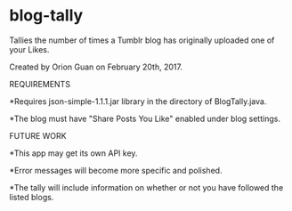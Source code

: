 # blog-tally
Tallies the number of times a Tumblr blog has originally uploaded one of your Likes.

Created by Orion Guan on February 20th, 2017.

REQUIREMENTS

*Requires json-simple-1.1.1.jar library in the directory of BlogTally.java.

*The blog must have "Share Posts You Like" enabled under blog settings.

FUTURE WORK

*This app may get its own API key.

*Error messages will become more specific and polished.

*The tally will include information on whether or not you have followed the listed blogs.

